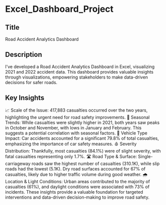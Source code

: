 # Excel_Dashboard_Project

## Title
Road Accident Analytics Dashboard

## Description
I've developed a Road Accident Analytics Dashboard in Excel, visualizing 2021 and 2022 accident data. This dashboard provides valuable insights through visualizations, empowering stakeholders to make data-driven decisions for safer roads.

## Key Insights
📈 Scale of the Issue: 417,883 casualties occurred over the two years, highlighting the urgent need for road safety improvements. 
📅 Seasonal Trends: While casualties were slightly higher in 2021, both years saw peaks in October and November, with lows in January and February. This suggests a potential correlation with seasonal factors. 
🚗 Vehicle Type Impact: Car accidents accounted for a significant 79.8% of total casualties, emphasizing the importance of car safety measures. 
🩸 Severity Distribution: Thankfully, most casualties (84.1%) were of slight severity, with fatal casualties representing only 1.7%. 
🛣️ Road Type & Surface: Single-carriageway roads saw the highest number of casualties (310.1K), while slip roads had the lowest (5.1K). Dry road surfaces accounted for 67% of casualties, likely due to higher traffic volume during good weather. 
🌧️ Location & Light Conditions: Urban areas contributed to the majority of casualties (61%), and daylight conditions were associated with 73% of incidents.
These insights provide a valuable foundation for targeted interventions and data-driven decision-making to improve road safety.


